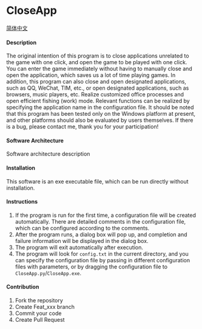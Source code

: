 # CloseApp

[简体中文](./README.md)

#### Description
The original intention of this program is to close applications unrelated to the game with one click, and open the game to be played with one click. You can enter the game immediately without having to manually close and open the application, which saves us a lot of time playing games.
In addition, this program can also close and open designated applications, such as QQ, WeChat, TIM, etc., or open designated applications, such as browsers, music players, etc. Realize customized office processes and open efficient fishing (work) mode.
Relevant functions can be realized by specifying the application name in the configuration file. It should be noted that this program has been tested only on the Windows platform at present, and other platforms should also be evaluated by users themselves. If there is a bug, please contact me, thank you for your participation!

#### Software Architecture
Software architecture description

#### Installation
This software is an exe executable file, which can be run directly without installation.



#### Instructions

1. If the program is run for the first time, a configuration file will be created automatically. There are detailed comments in the configuration file, which can be configured according to the comments.
2. After the program runs, a dialog box will pop up, and completion and failure information will be displayed in the dialog box.
3. The program will exit automatically after execution.
4. The program will look for `config.txt` in the current directory, and you can specify the configuration file by passing in different configuration files with parameters, or by dragging the configuration file to `CloseApp.py`/`CloseApp.exe`.

#### Contribution

1.  Fork the repository
2.  Create Feat_xxx branch
3.  Commit your code
4.  Create Pull Request



